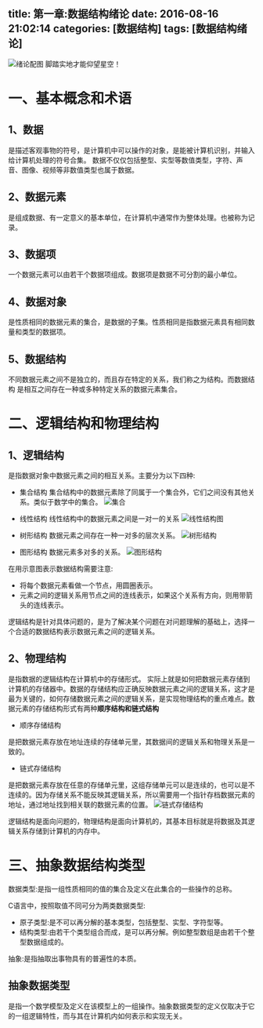 title: 第一章:数据结构绪论
date: 2016-08-16 21:02:14
categories: [数据结构]
tags: [数据结构绪论]
---
![绪论配图](http://obl32g9cf.bkt.clouddn.com/%E6%95%B0%E6%8D%AE%E7%BB%93%E6%9E%84%E7%BB%AA%E8%AE%BA%E9%85%8D%E5%9B%BE.jpg)
脚踏实地才能仰望星空！<!--more-->

# 一、基本概念和术语

## 1、数据

  是描述客观事物的符号，是计算机中可以操作的对象，是能被计算机识别，并输入给计算机处理的符号合集。
数据不仅仅包括整型、实型等数值类型，字符、声音、图像、视频等非数值类型也属于数据。

## 2、数据元素

  是组成数据、有一定意义的基本单位，在计算机中通常作为整体处理。也被称为记录。

## 3、数据项

  一个数据元素可以由若干个数据项组成。数据项是数据不可分割的最小单位。

## 4、数据对象

  是性质相同的数据元素的集合，是数据的子集。性质相同是指数据元素具有相同数量和类型的数据项。

## 5、数据结构

不同数据元素之间不是独立的，而且存在特定的关系，我们称之为结构。而数据结构
是相互之间存在一种或多种特定关系的数据元素集合。

# 二、逻辑结构和物理结构

## 1、逻辑结构

是指数据对象中数据元素之间的相互关系。主要分为以下四种:

- 集合结构
集合结构中的数据元素除了同属于一个集合外，它们之间没有其他关系。类似于数学中的集合。
![集合](http://obl32g9cf.bkt.clouddn.com/%E9%9B%86%E5%90%88.png)


- 线性结构
线性结构中的数据元素之间是一对一的关系
![线性结构图](http://obl32g9cf.bkt.clouddn.com/%E7%BA%BF%E6%80%A7.png)


- 树形结构
数据元素之间存在一种一对多的层次关系。
![树形结构](http://obl32g9cf.bkt.clouddn.com/%E6%A0%91%E5%BD%A2.png)


- 图形结构
数据元素多对多的关系。
![图形结构](http://obl32g9cf.bkt.clouddn.com/%E5%9B%BE%E5%BD%A2.png)


在用示意图表示数据结构需要注意:
- 将每个数据元素看做一个节点，用圆圈表示。
- 元素之间的逻辑关系用节点之间的连线表示，如果这个关系有方向，则用带箭头的连线表示。

逻辑结构是针对具体问题的，是为了解决某个问题在对问题理解的基础上，选择一个合适的数据结构表示数据元素之间的逻辑关系。

## 2、物理结构

是指数据的逻辑结构在计算机中的存储形式。
实际上就是如何把数据元素存储到计算机的存储器中。数据的存储结构应正确反映数据元素之间的逻辑关系，这才是最为关键的，如何存储数据元素之间的逻辑关系，是实现物理结构的重点难点。数据元素的存储结构形式有两种**顺序结构和链式结构**

- 顺序存储结构

是把数据元素存放在地址连续的存储单元里，其数据间的逻辑关系和物理关系是一致的。

- 链式存储结构

是把数据元素存放在任意的存储单元里，这组存储单元可以是连续的，也可以是不连续的。因为存储关系不能反映其逻辑关系，所以需要用一个指针存档数据元素的地址，通过地址找到相关联的数据元素的位置。
![链式存储结构](http://obl32g9cf.bkt.clouddn.com/%E9%93%BE%E5%BC%8F%E5%AD%98%E5%82%A8%E7%BB%93%E6%9E%84.png)


逻辑结构是面向问题的，物理结构是面向计算机的，其基本目标就是将数据及其逻辑关系存储到计算机的内存中。

# 三、抽象数据结构类型

数据类型:是指一组性质相同的值的集合及定义在此集合的一些操作的总称。

C语言中，按照取值不同可分为两类数据类型:
- 原子类型:是不可以再分解的基本类型，包括整型、实型、字符型等。
- 结构类型:由若干个类型组合而成，是可以再分解。例如整型数组是由若干个整型数据组成的。

抽象:是指抽取出事物具有的普遍性的本质。

## 抽象数据类型

是指一个数学模型及定义在该模型上的一组操作。抽象数据类型的定义仅取决于它的一组逻辑特性，而与其在计算机内如何表示和实现无关。



